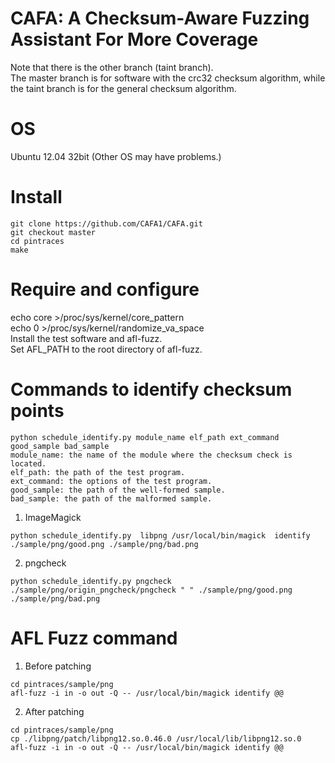 # CAFA: A Checksum-Aware Fuzzing Assistant For More Coverage
Note that there is the other branch (taint branch).    
The master branch is for software with the crc32 checksum algorithm, while the taint branch is for the general checksum algorithm.

# OS
Ubuntu 12.04 32bit (Other OS may have problems.)

# Install
```
git clone https://github.com/CAFA1/CAFA.git  
git checkout master
cd pintraces  
make 
``` 

# Require and configure
echo core >/proc/sys/kernel/core_pattern  
echo 0 >/proc/sys/kernel/randomize_va_space  
Install the test software and afl-fuzz.  
Set  AFL_PATH to the root directory of afl-fuzz.  
   

# Commands to identify checksum points
```
python schedule_identify.py module_name elf_path ext_command good_sample bad_sample
module_name: the name of the module where the checksum check is located.
elf_path: the path of the test program.
ext_command: the options of the test program.
good_sample: the path of the well-formed sample.
bad_sample: the path of the malformed sample.
``` 
1. ImageMagick
``` 
python schedule_identify.py  libpng /usr/local/bin/magick  identify ./sample/png/good.png ./sample/png/bad.png
```
2. pngcheck
```
python schedule_identify.py pngcheck ./sample/png/origin_pngcheck/pngcheck " " ./sample/png/good.png ./sample/png/bad.png
```

# AFL Fuzz command
1. Before patching  
```
cd pintraces/sample/png  
afl-fuzz -i in -o out -Q -- /usr/local/bin/magick identify @@  
```
2. After patching  
```
cd pintraces/sample/png  
cp ./libpng/patch/libpng12.so.0.46.0 /usr/local/lib/libpng12.so.0    
afl-fuzz -i in -o out -Q -- /usr/local/bin/magick identify @@  
```